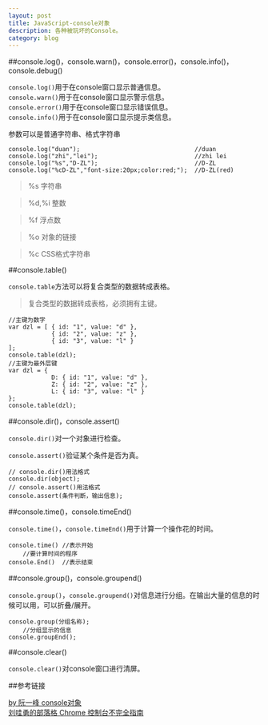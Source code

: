 ```yaml
---
layout: post
title: JavaScript-console对象
description: 各种被玩坏的Console。
category: blog
---
```


##console.log()，console.warn()，console.error()，console.info()，console.debug()

`console.log()`用于在console窗口显示普通信息。    
`console.warn()`用于在console窗口显示警示信息。    
`console.error()`用于在console窗口显示错误信息。    
`console.info()`用于在console窗口显示提示类信息。    


参数可以是普通字符串、格式字符串

```
console.log("duan");                                //duan
console.log("zhi","lei");                           //zhi lei
console.log("%s","D-ZL");                           //D-ZL
console.log("%cD-ZL","font-size:20px;color:red;");  //D-ZL(red)
```

> %s      字符串    

> %d,%i   整数    

> %f      浮点数    

> %o      对象的链接    

> %c      CSS格式字符串    

##console.table()

`console.table`方法可以将复合类型的数据转成表格。

> 复合类型的数据转成表格，必须拥有主键。

```
//主键为数字
var dzl = [ { id: "1", value: "d" },
            { id: "2", value: "z" },
            { id: "3", value: "l" } 
];
console.table(dzl);
//主键为最外层键
var dzl = {
            D: { id: "1", value: "d" },
            Z: { id: "2", value: "z" },
            L: { id: "3", value: "l" }
};
console.table(dzl);
```

##console.dir()，console.assert()

`console.dir()`对一个对象进行检查。

`console.assert()`验证某个条件是否为真。

```
// console.dir()用法格式
console.dir(object);
// console.assert()用法格式
console.assert(条件判断，输出信息);
```

##console.time()，console.timeEnd()

`console.time()`，`console.timeEnd()`用于计算一个操作花的时间。

```
console.time() //表示开始
    //要计算时间的程序
console.End()  //表示结束
```

##console.group()，console.groupend()

`console.group()`，`console.groupend()`对信息进行分组。在输出大量的信息的时候可以用，可以折叠/展开。

```
console.group(分组名称);
    //分组显示的信息
console.groupEnd();
```

##console.clear()

`console.clear()`对console窗口进行清屏。


##参考链接

[by 阮一峰 console对象][1]    
[刘哇勇的部落格 Chrome 控制台不完全指南][2]

[1]:http://javascript.ruanyifeng.com/tool/console.html#toc7
[2]:http://wayou.github.io/2014/09/10/chrome-console-tips-and-tricks/
[3]:https://developer.chrome.com/devtools/docs/console

